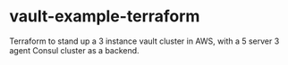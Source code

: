 # vault-example-terraform
Terraform to stand up a 3 instance vault cluster in AWS, with a 5 server 3 agent Consul cluster as a backend.
